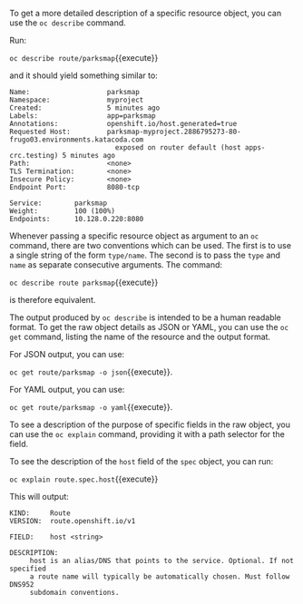 To get a more detailed description of a specific resource object, you can use the ``oc describe`` command.

Run:

``oc describe route/parksmap``{{execute}}

and it should yield something similar to:

```
Name:                   parksmap
Namespace:              myproject
Created:                5 minutes ago
Labels:                 app=parksmap
Annotations:            openshift.io/host.generated=true
Requested Host:         parksmap-myproject.2886795273-80-frugo03.environments.katacoda.com
                          exposed on router default (host apps-crc.testing) 5 minutes ago
Path:                   <none>
TLS Termination:        <none>
Insecure Policy:        <none>
Endpoint Port:          8080-tcp

Service:        parksmap
Weight:         100 (100%)
Endpoints:      10.128.0.220:8080
```

Whenever passing a specific resource object as argument to an ``oc`` command, there are two conventions which can be used. The first is to use a single string of the form ``type/name``. The second is to pass the ``type`` and ``name`` as separate consecutive arguments. The command:

``oc describe route parksmap``{{execute}}

is therefore equivalent.

The output produced by ``oc describe`` is intended to be a human readable format. To get the raw object details as JSON or YAML, you can use the ``oc get`` command, listing the name of the resource and the output format.

For JSON output, you can use:

``oc get route/parksmap -o json``{{execute}}.

For YAML output, you can use:

``oc get route/parksmap -o yaml``{{execute}}.

To see a description of the purpose of specific fields in the raw object, you can use the ``oc explain`` command, providing it with a path selector for the field.

To see the description of the ``host`` field of the ``spec`` object, you can run:

``oc explain route.spec.host``{{execute}}

This will output:

```
KIND:     Route
VERSION:  route.openshift.io/v1

FIELD:    host <string>

DESCRIPTION:
     host is an alias/DNS that points to the service. Optional. If not specified
     a route name will typically be automatically chosen. Must follow DNS952
     subdomain conventions.
```
